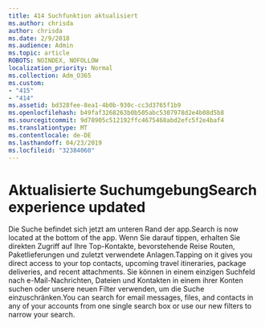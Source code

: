 ```yaml
---
title: 414 Suchfunktion aktualisiert
ms.author: chrisda
author: chrisda
ms.date: 2/9/2018
ms.audience: Admin
ms.topic: article
ROBOTS: NOINDEX, NOFOLLOW
localization_priority: Normal
ms.collection: Adm_O365
ms.custom:
- "415"
- "414"
ms.assetid: bd328fee-8ea1-4b0b-930c-cc3d3765f1b9
ms.openlocfilehash: b49faf3268263b0b505abc5307978d2e4b08d5b8
ms.sourcegitcommit: 9d78905c512192ffc4675468abd2efc5f2e4baf4
ms.translationtype: MT
ms.contentlocale: de-DE
ms.lasthandoff: 04/23/2019
ms.locfileid: "32384060"
---
```

# <a name="search-experience-updated"></a><span data-ttu-id="ca774-102">Aktualisierte Suchumgebung</span><span class="sxs-lookup"><span data-stu-id="ca774-102">Search experience updated</span></span>

<span data-ttu-id="ca774-103">Die Suche befindet sich jetzt am unteren Rand der app.</span><span class="sxs-lookup"><span data-stu-id="ca774-103">Search is now located at the bottom of the app.</span></span> <span data-ttu-id="ca774-104">Wenn Sie darauf tippen, erhalten Sie direkten Zugriff auf Ihre Top-Kontakte, bevorstehende Reise Routen, Paketlieferungen und zuletzt verwendete Anlagen.</span><span class="sxs-lookup"><span data-stu-id="ca774-104">Tapping on it gives you direct access to your top contacts, upcoming travel itineraries, package deliveries, and recent attachments.</span></span> <span data-ttu-id="ca774-105">Sie können in einem einzigen Suchfeld nach e-Mail-Nachrichten, Dateien und Kontakten in einem ihrer Konten suchen oder unsere neuen Filter verwenden, um die Suche einzuschränken.</span><span class="sxs-lookup"><span data-stu-id="ca774-105">You can search for email messages, files, and contacts in any of your accounts from one single search box or use our new filters to narrow your search.</span></span>
